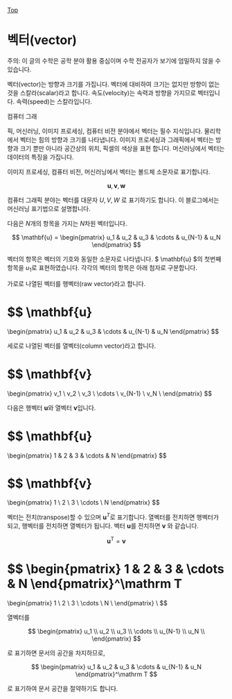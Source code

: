 [Top](index.md)

# 벡터(vector)

주의: 이 글의 수학은 공학 분야 활용 중심이며 수학 전공자가 보기에 엄밀하지 않을 수 있습니다.

벡터(vector)는 방향과 크기를 가집니다. 벡터에 대비하여 크기는 없지만 방향이 없는 것을 스칼라(scalar)라고 합니다. 속도(velocity)는 속력과 방향을 가지므로 벡터입니다. 속력(speed)는 스칼라입니다.

컴퓨터 그래

픽, 머신러닝, 이미지 프로세싱, 컴퓨터 비전 분야에서 벡터는 필수 지식입니다. 물리학에서 벡터는 힘의 방향과 크기를 나타냅니다. 이미지 프로세싱과 그래픽에서 벡터는 방향과 크기 뿐만 아니라 공간상의 위치, 픽셀의 색상을 표현 합니다. 머신러닝에서 벡터는 데이터의 특징을 가집니다.

이미지 프로세싱, 컴퓨터 비전, 머신러닝에서 벡터는 볼드체 소문자로 표기합니다.

$$
\mathbf{u}, \mathbf{v}, \mathbf{w}
$$

컴퓨터 그래픽 분야는 벡터를 대문자 $U, V, W$ 로 표기하기도 합니다. 이 블로그에서는 머신러닝 표기법으로 설명합니다.

다음은 $N$개의 항목을 가지는 $N$차원 벡터입니다.

$$
\mathbf{u} =
\begin{pmatrix}
  u_1 &
  u_2 &
  u_3 &
  \cdots &
  u_{N-1} &
  u_N
\end{pmatrix}
$$

벡터의 항목은 벡터의 기호와 동일한 소문자로 나타냅니다. $ \mathbf{u} $의 첫번째 항목을 $u_1$로 표현하였습니다. 각각의 벡터의 항목은 아래 첨자로 구분합니다.

가로로 나열된 벡터를 행벡터(raw vector)라고 합니다.

$$
\mathbf{u}
=
\begin{pmatrix}
  u_1 &
  u_2 &
  u_3 &
  \cdots &
  u_{N-1} &
  u_N
\end{pmatrix}
$$

세로로 나열된 벡터를 열벡터(column vector)라고 합니다.

$$
\mathbf{v}
=
\begin{pmatrix}
  v_1 \\
  v_2 \\
  v_3 \\
  \cdots \\
  v_{N-1} \\
  v_N \\
\end{pmatrix}
$$

다음은 행벡터 $\mathbf{u}$와 열벡터 $\mathbf{v}$입니다.

$$
\mathbf{u}
=
\begin{pmatrix}
  1 &
  2 &
  3 &
  \cdots &
  N
  \end{pmatrix}
$$

$$
\mathbf{v}
=
\begin{pmatrix}
  1 \\
  2 \\
  3 \\
  \cdots \\
  N
\end{pmatrix}
$$

벡터는 전치(transpose)할 수 있으며 $\mathbf{u}^T$로 표기합니다. 열벡터를 전치하면 행벡터가 되고, 행벡터를 전치하면 열벡터가 됩니다. 벡터 $\mathbf{u}$를 전치하면 $\mathbf{v}$ 와 같습니다.

$$
\mathbf{u}^\mathrm T = \mathbf{v}
$$

$$
\begin{pmatrix}
  1 &
  2 &
  3 &
  \cdots &
  N
\end{pmatrix}^\mathrm T
=
\begin{pmatrix}
  1 \\
  2 \\
  3 \\
  \cdots \\
  N \\
\end{pmatrix} \\
$$

열벡터를

$$
\begin{pmatrix} u_1 \\
	u_2 \\
	u_3 \\
	\cdots \\
	u_{N-1} \\
	u_N \\
\end{pmatrix}
$$

로 표기하면 문서의 공간을 차지하므로, 

$$
\begin{pmatrix}
	u_1 &
	u_2 &
	u_3 &
	\cdots &
	u_{N-1} &
	u_N
\end{pmatrix}^\mathrm T
$$

로 표기하여 문서 공간을 절약하기도 합니다.



